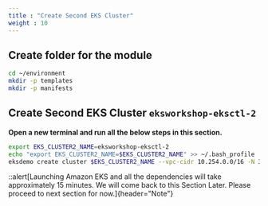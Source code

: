 ```yaml
---
title : "Create Second EKS Cluster"
weight : 10
---
```


## Create folder for the module

```bash
cd ~/environment
mkdir -p templates
mkdir -p manifests
```

## Create Second EKS Cluster `eksworkshop-eksctl-2`

**Open a new terminal and run all the below steps in this section.**

<!-- EKS Pod-Identity is not supported on 1.29 on 02.2024 -->
```bash
export EKS_CLUSTER2_NAME=eksworkshop-eksctl-2
echo "export EKS_CLUSTER2_NAME=$EKS_CLUSTER2_NAME" >> ~/.bash_profile
eksdemo create cluster $EKS_CLUSTER2_NAME --vpc-cidr 10.254.0.0/16 -N 3 --version 1.28 
```

<!--
#### Create an AWS KMS Custom Managed Key (CMK) 

Create a CMK for the EKS cluster to use when encrypting your Kubernetes secrets:

```bash
cd ~/environment
aws kms create-alias --alias-name alias/eksworkshop --target-key-id $(aws kms create-key --query KeyMetadata.Arn --output text)
```

Let's retrieve the ARN of the CMK to input into the create cluster command.

```bash
export MASTER_ARN=$(aws kms describe-key --key-id alias/eksworkshop --query KeyMetadata.Arn --output text)
echo "MASTER_ARN=$MASTER_ARN"
```
::::expand{header="Check Output"}
```bash
MASTER_ARN=arn:aws:kms:us-west-2:ACCOUNT_ID:key/7a05399d-b303-409a-acd3-5f1dafa5ff82
```
::::

We set the **MASTER_ARN** environment variable to make it easier to refer to the KMS key later.

Now, let's save the **MASTER_ARN** environment variable into the bash_profile

```bash
echo "export MASTER_ARN=${MASTER_ARN}" | tee -a ~/.bash_profile
```

### Create the EKS Cluster using eksctl tool

Create an eksctl deployment file (**eksworkshop.yaml**) used in creating your cluster using the following syntax:

```bash
export EKS_CLUSTER2_NAME=eksworkshop-eksctl-2
echo "export EKS_CLUSTER2_NAME=$EKS_CLUSTER2_NAME" >> ~/.bash_profile
export AZS=($(aws ec2 describe-availability-zones --query 'AvailabilityZones[].ZoneName' --output text --region $AWS_REGION))
echo "AZS=${AZS[@]}"
export EKS_CLUSTER1_VPC_ID=$(eksctl get cluster $EKS_CLUSTER1_NAME -ojson | jq -r '.[0]["ResourcesVpcConfig"]["VpcId"]')
echo "EKS_CLUSTER1_VPC_ID=$EKS_CLUSTER1_VPC_ID"
echo "export EKS_CLUSTER1_VPC_ID=$EKS_CLUSTER1_VPC_ID" >> ~/.bash_profile
export EKS_CLUSTER1_VPC_CIDR=$(aws ec2 describe-vpcs --vpc-ids $EKS_CLUSTER1_VPC_ID \
  --query "Vpcs[].CidrBlock" \
  --region $AWS_REGION \
  --output text)
echo "EKS_CLUSTER1_VPC_CIDR=$EKS_CLUSTER1_VPC_CIDR"
cat << EOF > manifests/eksworkshop.yaml
---
apiVersion: eksctl.io/v1alpha5
kind: ClusterConfig

metadata:
  name: $EKS_CLUSTER2_NAME
  region: ${AWS_REGION}
  version: "1.28"
vpc:
  cidr: $EKS_CLUSTER1_VPC_CIDR

availabilityZones: ["${AZS[0]}", "${AZS[1]}", "${AZS[2]}"]

managedNodeGroups:
- name: mng-al2
  desiredCapacity: 3
  instanceTypes:
  - t3a.large
  - t3.large
  - c5.large
  - m5a.large
  - m5.large

#To enable eks managed addons
addons:
  - name: eks-pod-identity-agent # required for `iam.podIdentityAssociations`
    tags:
      team: eks

# To enable all of the control plane logs, uncomment below:
# cloudWatch:
#  clusterLogging:
#    enableTypes: ["*"]

secretsEncryption:
  keyARN: ${MASTER_ARN}
EOF
```

::::expand{header="Check Output"}
```bash
AZS=us-west-2a us-west-2b us-west-2c us-west-2d
EKS_CLUSTER1_VPC_ID=vpc-0bacccb5d3d4d9cb5
EKS_CLUSTER1_VPC_CIDR=10.254.0.0/16
```
::::

Next, use the file you created as the input for the eksctl cluster creation.


```bash
eksctl create cluster -f manifests/eksworkshop.yaml
```
-->

::alert[Launching Amazon EKS and all the dependencies will take approximately 15 minutes. We will come back to this Section Later. Please proceed to next section for now.]{header="Note"}

